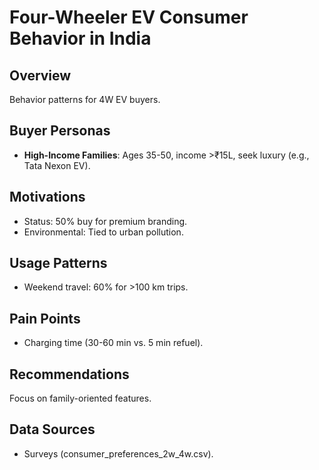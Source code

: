 # Four-Wheeler EV Consumer Behavior in India

## Overview
Behavior patterns for 4W EV buyers.

## Buyer Personas
- **High-Income Families**: Ages 35-50, income >₹15L, seek luxury (e.g., Tata Nexon EV).

## Motivations
- Status: 50% buy for premium branding.
- Environmental: Tied to urban pollution.

## Usage Patterns
- Weekend travel: 60% for >100 km trips.

## Pain Points
- Charging time (30-60 min vs. 5 min refuel).

## Recommendations
Focus on family-oriented features.

## Data Sources
- Surveys (consumer_preferences_2w_4w.csv).
